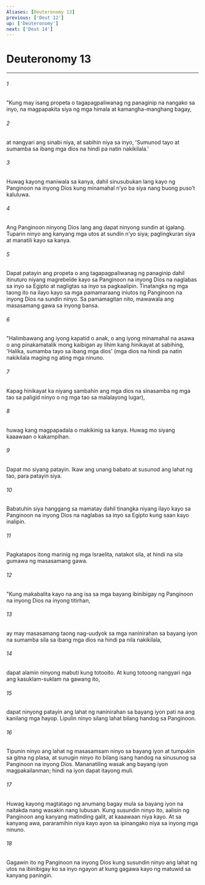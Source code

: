 ```yaml
---
Aliases: [Deuteronomy 13]
previous: ['Deut 12']
up: ['Deuteronomy']
next: ['Deut 14']
---
```

# Deuteronomy 13

***






















###### 1 










"Kung may isang propeta o tagapagpaliwanag ng panaginip na nangako sa inyo, na magpapakita siya ng mga himala at kamangha-manghang bagay, 





















###### 2 










at nangyari ang sinabi niya, at sabihin niya sa inyo, 'Sumunod tayo at sumamba sa ibang mga dios na hindi pa natin nakikilala.' 





















###### 3 










Huwag kayong maniwala sa kanya, dahil sinusubukan lang kayo ng Panginoon na inyong Dios kung minamahal nʼyo ba siya nang buong pusoʼt kaluluwa. 





















###### 4 










Ang Panginoon ninyong Dios lang ang dapat ninyong sundin at igalang. Tuparin ninyo ang kanyang mga utos at sundin nʼyo siya; paglingkuran siya at manatili kayo sa kanya. 





















###### 5 










Dapat patayin ang propeta o ang tagapagpaliwanag ng panaginip dahil itinuturo niyang magrebelde kayo sa Panginoon na inyong Dios na naglabas sa inyo sa Egipto at nagligtas sa inyo sa pagkaalipin. Tinatangka ng mga taong ito na ilayo kayo sa mga pamamaraang iniutos ng Panginoon na inyong Dios na sundin ninyo. Sa pamamagitan nito, mawawala ang masasamang gawa sa inyong bansa. 





















###### 6 










"Halimbawang ang iyong kapatid o anak, o ang iyong minamahal na asawa o ang pinakamatalik mong kaibigan ay lihim kang hinikayat at sabihing, 'Halika, sumamba tayo sa ibang mga dios' (mga dios na hindi pa natin nakikilala maging ng ating mga ninuno. 





















###### 7 










Kapag hinikayat ka niyang sambahin ang mga dios na sinasamba ng mga tao sa paligid ninyo o ng mga tao sa malalayong lugar), 





















###### 8 










huwag kang magpapadala o makikinig sa kanya. Huwag mo siyang kaaawaan o kakampihan. 





















###### 9 










Dapat mo siyang patayin. Ikaw ang unang babato at susunod ang lahat ng tao, para patayin siya. 





















###### 10 










Babatuhin siya hanggang sa mamatay dahil tinangka niyang ilayo kayo sa Panginoon na inyong Dios na naglabas sa inyo sa Egipto kung saan kayo inalipin. 





















###### 11 










Pagkatapos itong marinig ng mga Israelita, natakot sila, at hindi na sila gumawa ng masasamang gawa. 





















###### 12 










"Kung makabalita kayo na ang isa sa mga bayang ibinibigay ng Panginoon na inyong Dios na inyong titirhan, 





















###### 13 










ay may masasamang taong nag-uudyok sa mga naninirahan sa bayang iyon na sumamba sila sa ibang mga dios na hindi pa nila nakikilala, 





















###### 14 










dapat alamin ninyong mabuti kung totooito. At kung totoong nangyari nga ang kasuklam-suklam na gawang ito, 





















###### 15 










dapat ninyong patayin ang lahat ng naninirahan sa bayang iyon pati na ang kanilang mga hayop. Lipulin ninyo silang lahat bilang handog sa Panginoon. 





















###### 16 










Tipunin ninyo ang lahat ng masasamsam ninyo sa bayang iyon at tumpukin sa gitna ng plasa, at sunugin ninyo ito bilang isang handog na sinusunog sa Panginoon na inyong Dios. Mananatiling wasak ang bayang iyon magpakailanman; hindi na iyon dapat itayong muli. 





















###### 17 










Huwag kayong magtatago ng anumang bagay mula sa bayang iyon na naitakda nang wasakin nang lubusan. Kung susundin ninyo ito, aalisin ng Panginoon ang kanyang matinding galit, at kaaawaan niya kayo. At sa kanyang awa, pararamihin niya kayo ayon sa ipinangako niya sa inyong mga ninuno. 





















###### 18 










Gagawin ito ng Panginoon na inyong Dios kung susundin ninyo ang lahat ng utos na ibinibigay ko sa inyo ngayon at kung gagawa kayo ng matuwid sa kanyang paningin.
